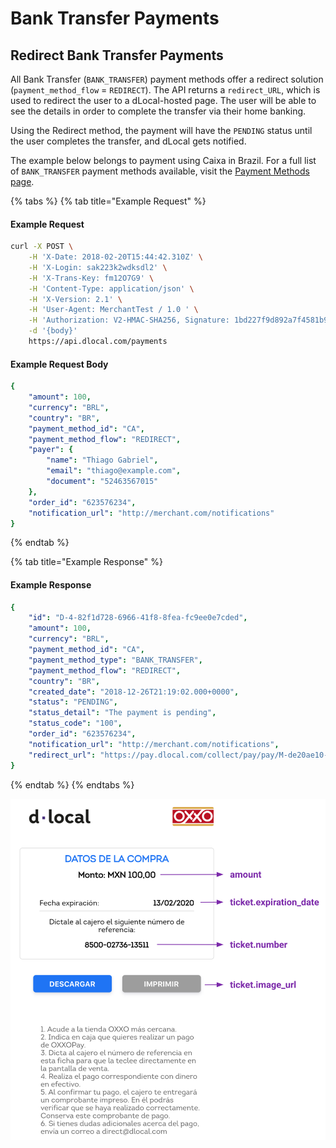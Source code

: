# Bank Transfer Payments

## Redirect Bank Transfer Payments

All Bank Transfer \(`BANK_TRANSFER`\) payment methods offer a redirect solution \(`payment_method_flow` = `REDIRECT`\). The API returns a `redirect_URL`, which is used to redirect the user to a dLocal-hosted page. The user will be able to see the details in order to complete the transfer via their home banking.

Using the Redirect method, the payment will have the `PENDING` status until the user completes the transfer, and dLocal gets notified.

The example below belongs to payment using Caixa in Brazil. For a full list of `BANK_TRANSFER` payment methods available, visit the [Payment Methods page](../payment-methods/).

{% tabs %}
{% tab title="Example Request" %}
#### Example Request <a id="example-request-3"></a>

```bash
curl -X POST \
    -H 'X-Date: 2018-02-20T15:44:42.310Z' \
    -H 'X-Login: sak223k2wdksdl2' \
    -H 'X-Trans-Key: fm12O7G9' \
    -H 'Content-Type: application/json' \
    -H 'X-Version: 2.1' \
    -H 'User-Agent: MerchantTest / 1.0 ' \
    -H 'Authorization: V2-HMAC-SHA256, Signature: 1bd227f9d892a7f4581b998c21e353b1686a6bdad5940e7bb6aa596c96e0a6ec' \
    -d '{body}'
    https://api.dlocal.com/payments
```

#### Example Request Body <a id="example-request-body"></a>

```yaml
{
    "amount": 100,
    "currency": "BRL",
    "country": "BR",
    "payment_method_id": "CA",
    "payment_method_flow": "REDIRECT",
    "payer": {
        "name": "Thiago Gabriel",
        "email": "thiago@example.com",
        "document": "52463567015"
    },
    "order_id": "623576234",
    "notification_url": "http://merchant.com/notifications"
}
```
{% endtab %}

{% tab title="Example Response" %}
#### Example Response

```yaml
{
    "id": "D-4-82f1d728-6966-41f8-8fea-fc9ee0e7cded",
    "amount": 100,
    "currency": "BRL",
    "payment_method_id": "CA",
    "payment_method_type": "BANK_TRANSFER",
    "payment_method_flow": "REDIRECT",
    "country": "BR",
    "created_date": "2018-12-26T21:19:02.000+0000",
    "status": "PENDING",
    "status_detail": "The payment is pending",
    "status_code": "100",
    "order_id": "623576234",
    "notification_url": "http://merchant.com/notifications",
    "redirect_url": "https://pay.dlocal.com/collect/pay/pay/M-de20ae10-0953-11e9-b88f-39144191f925?xtid=CATH-ST-1545859142-2123845504"
}
```
{% endtab %}
{% endtabs %}

![Example of redirect page of a Caixa bank transfer](../../../.gitbook/assets/image%20%2822%29.png)

